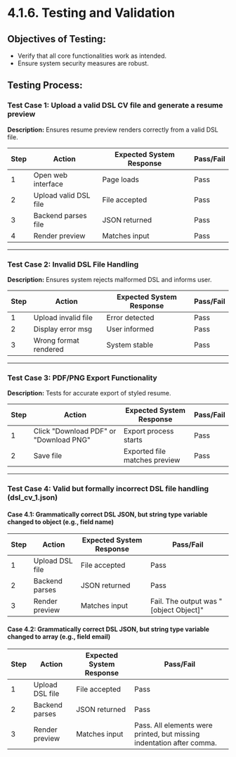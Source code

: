# 4.1.6. Testing and Validation

## Objectives of Testing:
- Verify that all core functionalities work as intended.
- Ensure system security measures are robust.

## Testing Process:

### Test Case 1: Upload a valid DSL CV file and generate a resume preview
**Description:** Ensures resume preview renders correctly from a valid DSL file.

| Step | Action                  | Expected System Response | Pass/Fail |
|------|------------------------|-------------------------|-----------|
| 1    | Open web interface     | Page loads              | Pass      |
| 2    | Upload valid DSL file  | File accepted           | Pass      |
| 3    | Backend parses file    | JSON returned           | Pass      |
| 4    | Render preview         | Matches input           | Pass      |

---

### Test Case 2: Invalid DSL File Handling
**Description:** Ensures system rejects malformed DSL and informs user.

| Step | Action             | Expected System Response | Pass/Fail |
|------|-------------------|-------------------------|-----------|
| 1    | Upload invalid file| Error detected          | Pass      |
| 2    | Display error msg  | User informed           | Pass      |
| 3    | Wrong format rendered | System stable        | Pass      |

---

### Test Case 3: PDF/PNG Export Functionality
**Description:** Tests for accurate export of styled resume.

| Step | Action                                 | Expected System Response         | Pass/Fail |
|------|----------------------------------------|----------------------------------|-----------|
| 1    | Click "Download PDF" or "Download PNG" | Export process starts            | Pass      |
| 2    | Save file                              | Exported file matches preview    | Pass      |

---

### Test Case 4: Valid but formally incorrect DSL file handling (dsl_cv_1.json)

#### Case 4.1: Grammatically correct DSL JSON, but string type variable changed to object (e.g., field name)

| Step | Action         | Expected System Response | Pass/Fail |
|------|---------------|-------------------------|-----------|
| 1    | Upload DSL file| File accepted           | Pass      |
| 2    | Backend parses | JSON returned           | Pass      |
| 3    | Render preview | Matches input           | Fail. The output was "[object Object]" |

#### Case 4.2: Grammatically correct DSL JSON, but string type variable changed to array (e.g., field email)

| Step | Action         | Expected System Response | Pass/Fail |
|------|---------------|-------------------------|-----------|
| 1    | Upload DSL file| File accepted           | Pass      |
| 2    | Backend parses | JSON returned           | Pass      |
| 3    | Render preview | Matches input           | Pass. All elements were printed, but missing indentation after comma. |
